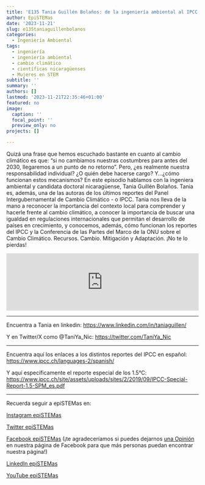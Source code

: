 ```yaml
---
title: 'E135 Tania Guillén Bolaños: de la ingeniería ambiental al IPCC'
author: EpiSTEMas
date: '2023-11-21'
slug: e135taniaguillenbolanos
categories:
  - Ingeniería Ambiental
tags:
  - ingeniería
  - ingeniería ambiental
  - cambio climático
  - científicas nicaragüenses
  - Mujeres en STEM
subtitle: ''
summary: ''
authors: []
lastmod: '2023-11-21T22:35:46+01:00'
featured: no
image:
  caption: ''
  focal_point: ''
  preview_only: no
projects: []

---
```



Quizá una frase que hemos escuchado bastante en cuanto al cambio climático es que: “si no cambiamos nuestras costumbres para antes del 2030, llegaremos a un punto de no retorno”. Pero, ¿es realmente nuestra responsabilidad individual? ¿O quién debe hacerse cargo? Y…¿cómo funcionan estos mecanismos? En este episodio hablamos con la ingeniera ambiental y candidata doctoral nicaragüense, Tania Guillén Bolaños. Tania es, además, una de las autoras de los últimos reportes del Panel Intergubernamental de Cambio Climático - o IPCC. Tania nos lleva de la mano a reconocer la importancia del contexto local para comprender y hacerle frente al cambio climático, a conocer la importancia de buscar una igualdad en regulaciones internacionales que permitan el desarrollo de países en crecimiento, y conocemos, además, cómo funcionan los reportes del IPCC y la Conferencia de las Partes del Marco de la ONU sobre el Cambio Climático. Recursos. Cambio. Mitigación y Adaptación. ¡No te lo pierdas!


<iframe title="Tania Guillén Bolaños: de la ingeniería ambiental al IPCC" allowtransparency="true" height="150" width="100%" style="border: none; min-width: min(100%, 430px);height:150px;" scrolling="no" data-name="pb-iframe-player" src="https://www.podbean.com/player-v2/?i=dd9vz-15050ad-pb&from=pb6admin&share=1&download=0&rtl=0&fonts=Arial&skin=1b1b1b&font-color=auto&logo_link=episode_page&btn-skin=956f46" loading="lazy"></iframe>


- - - - -



Encuentra a Tania en linkedin: https://www.linkedin.com/in/taniaguillen/ 

Y en Twitter/X como @TaniYa_Nic: https://twitter.com/TaniYa_Nic


- - - - -




Encuentra aquí los enlaces a los distintos reportes del IPCC en español: https://www.ipcc.ch/languages-2/spanish/




Y aquí específicamente el reporte especial de los 1.5°C: https://www.ipcc.ch/site/assets/uploads/sites/2/2019/09/IPCC-Special-Report-1.5-SPM_es.pdf





- - - - -

Recuerda seguir a epiSTEMas en:

[Instagram epiSTEMas](https://www.instagram.com/epistemas/)  

[Twitter epiSTEMas](https://twitter.com/epiSTEMas_Pod)

[Facebook epiSTEMas](https://www.facebook.com/epiSTEMasPod) (¡te agradeceríamos si puedes dejarnos [una Opinión](https://www.facebook.com/epiSTEMasPod/reviews/) en nuestra página de Facebook para que más personas puedan encontrar nuestra página!)

[LinkedIn epiSTEMas](https://www.linkedin.com/company/epistemas-podcast/)

[YouTube epiSTEMas](https://www.youtube.com/@epistemaspodcast)